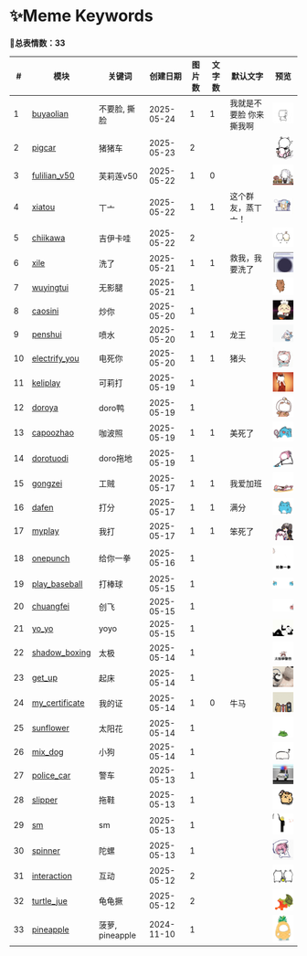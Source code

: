 # ✨Meme Keywords

**🎈总表情数：33**


| # | 模块 | 关键词 | 创建日期 | 图片数 | 文字数 | 默认文字 | 预览 |
|---|------|--------|-----------|--------|--------|------------|------|
| 1 | [buyaolian](../memes/buyaolian) | 不要脸, 撕脸 | 2025-05-24 | 1 | 1 | 我就是不要脸 你来撕我啊 | <img src="../memes/buyaolian/images/0.png" width="100"> |
| 2 | [pigcar](../memes/pigcar) | 猪猪车 | 2025-05-23 | 2 | &nbsp; | &nbsp; | <img src="../memes/pigcar/images/0.png" width="100"> |
| 3 | [fulilian_v50](../memes/fulilian_v50) | 芙莉莲v50 | 2025-05-22 | 1 | 0 | &nbsp; | <img src="../memes/fulilian_v50/images/v50.png" width="100"> |
| 4 | [xiatou](../memes/xiatou) | 丅亠 | 2025-05-22 | 1 | 1 | 这个群友，蒸丅亠！ | <img src="../memes/xiatou/images/0.png" width="100"> |
| 5 | [chiikawa](../memes/chiikawa) | 吉伊卡哇 | 2025-05-22 | 2 | &nbsp; | &nbsp; | <img src="../memes/chiikawa/images/0.png" width="100"> |
| 6 | [xile](../memes/xile) | 洗了 | 2025-05-21 | 1 | 1 | 救我，我要洗了 | <img src="../memes/xile/images/xiyiji.png" width="100"> |
| 7 | [wuyingtui](../memes/wuyingtui) | 无影腿 | 2025-05-21 | 1 | &nbsp; | &nbsp; | <img src="../memes/wuyingtui/images/0.png" width="100"> |
| 8 | [caosini](../memes/caosini) | 炒你 | 2025-05-20 | 1 | &nbsp; | &nbsp; | <img src="../memes/caosini/images/0.png" width="100"> |
| 9 | [penshui](../memes/penshui) | 喷水 | 2025-05-20 | 1 | 1 | 龙王 | <img src="../memes/penshui/images/0.png" width="100"> |
| 10 | [electrify_you](../memes/electrify_you) | 电死你 | 2025-05-20 | 1 | 1 | 猪头 | <img src="../memes/electrify_you/images/0.png" width="100"> |
| 11 | [keliplay](../memes/keliplay) | 可莉打 | 2025-05-19 | 1 | &nbsp; | &nbsp; | <img src="../memes/keliplay/images/0.png" width="100"> |
| 12 | [doroya](../memes/doroya) | doro鸭 | 2025-05-19 | 1 | &nbsp; | &nbsp; | <img src="../memes/doroya/images/0.png" width="100"> |
| 13 | [capoozhao](../memes/capoozhao) | 咖波照 | 2025-05-19 | 1 | 1 | 美死了 | <img src="../memes/capoozhao/images/0.png" width="100"> |
| 14 | [dorotuodi](../memes/dorotuodi) | doro拖地 | 2025-05-19 | 1 | &nbsp; | &nbsp; | <img src="../memes/dorotuodi/images/0.png" width="100"> |
| 15 | [gongzei](../memes/gongzei) | 工贼 | 2025-05-17 | 1 | 1 | 我爱加班 | <img src="../memes/gongzei/images/0.png" width="100"> |
| 16 | [dafen](../memes/dafen) | 打分 | 2025-05-17 | 1 | 1 | 满分 | <img src="../memes/dafen/images/0.png" width="100"> |
| 17 | [myplay](../memes/myplay) | 我打 | 2025-05-17 | 1 | 1 | 笨死了 | <img src="../memes/myplay/images/0.png" width="100"> |
| 18 | [onepunch](../memes/onepunch) | 给你一拳 | 2025-05-16 | 1 | &nbsp; | &nbsp; | <img src="../memes/onepunch/images/0.png" width="100"> |
| 19 | [play_baseball](../memes/play_baseball) | 打棒球 | 2025-05-15 | 1 | &nbsp; | &nbsp; | <img src="../memes/play_baseball/images/0.png" width="100"> |
| 20 | [chuangfei](../memes/chuangfei) | 创飞 | 2025-05-15 | 1 | &nbsp; | &nbsp; | <img src="../memes/chuangfei/images/0.png" width="100"> |
| 21 | [yo_yo](../memes/yo_yo) | yoyo | 2025-05-15 | 1 | &nbsp; | &nbsp; | <img src="../memes/yo_yo/images/0.png" width="100"> |
| 22 | [shadow_boxing](../memes/shadow_boxing) | 太极 | 2025-05-14 | 1 | &nbsp; | &nbsp; | <img src="../memes/shadow_boxing/images/0.png" width="100"> |
| 23 | [get_up](../memes/get_up) | 起床 | 2025-05-14 | 1 | &nbsp; | &nbsp; | <img src="../memes/get_up/images/0.png" width="100"> |
| 24 | [my_certificate](../memes/my_certificate) | 我的证 | 2025-05-14 | 1 | 0 | 牛马 | <img src="../memes/my_certificate/images/niuma.png" width="100"> |
| 25 | [sunflower](../memes/sunflower) | 太阳花 | 2025-05-14 | 1 | &nbsp; | &nbsp; | <img src="../memes/sunflower/images/0.png" width="100"> |
| 26 | [mix_dog](../memes/mix_dog) | 小狗 | 2025-05-14 | 1 | &nbsp; | &nbsp; | <img src="../memes/mix_dog/images/0.png" width="100"> |
| 27 | [police_car](../memes/police_car) | 警车 | 2025-05-13 | 1 | &nbsp; | &nbsp; | <img src="../memes/police_car/images/0.png" width="100"> |
| 28 | [slipper](../memes/slipper) | 拖鞋 | 2025-05-13 | 1 | &nbsp; | &nbsp; | <img src="../memes/slipper/images/0.png" width="100"> |
| 29 | [sm](../memes/sm) | sm | 2025-05-13 | 1 | &nbsp; | &nbsp; | <img src="../memes/sm/images/0.png" width="100"> |
| 30 | [spinner](../memes/spinner) | 陀螺 | 2025-05-13 | 1 | &nbsp; | &nbsp; | <img src="../memes/spinner/images/0.png" width="100"> |
| 31 | [interaction](../memes/interaction) | 互动 | 2025-05-12 | 2 | &nbsp; | &nbsp; | <img src="../memes/interaction/images/0.png" width="100"> |
| 32 | [turtle_jue](../memes/turtle_jue) | 龟龟撅 | 2025-05-12 | 2 | &nbsp; | &nbsp; | <img src="../memes/turtle_jue/images/0.png" width="100"> |
| 33 | [pineapple](../memes/pineapple) | 菠萝, pineapple | 2024-11-10 | 1 | &nbsp; | &nbsp; | <img src="../memes/pineapple/images/0.png" width="100"> |